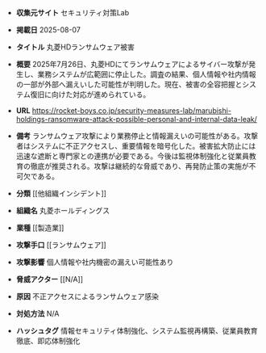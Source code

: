 - **収集元サイト**
セキュリティ対策Lab

- **掲載日**
2025-08-07

- **タイトル**
丸菱HDランサムウェア被害

- **概要**
2025年7月26日、丸菱HDにてランサムウェアによるサイバー攻撃が発生し、業務システムが広範囲に停止した。調査の結果、個人情報や社内情報の一部が外部へ漏えいした可能性が判明した。現在、被害の全容把握とシステム復旧に向けた対応が進められている。

- **URL**
https://rocket-boys.co.jp/security-measures-lab/marubishi-holdings-ransomware-attack-possible-personal-and-internal-data-leak/

- **備考**
ランサムウェア攻撃により業務停止と情報漏えいの可能性がある。攻撃者はシステムに不正アクセスし、重要情報を暗号化した。被害拡大防止には迅速な遮断と専門家との連携が必要である。今後は監視体制強化と従業員教育の徹底が推奨される。攻撃は継続的な脅威であり、再発防止策の実施が不可欠である。

- **分類**
[[他組織インシデント]]

- **組織名**
丸菱ホールディングス

- **業種**
[[製造業]]

- **攻撃手口**
[[ランサムウェア]]

- **攻撃影響**
個人情報や社内機密の漏えい可能性あり

- **脅威アクター**
[[N/A]]

- **原因**
不正アクセスによるランサムウェア感染

- **対処方法**
N/A

- **ハッシュタグ**
情報セキュリティ体制強化、システム監視再構築、従業員教育徹底、即応体制強化
